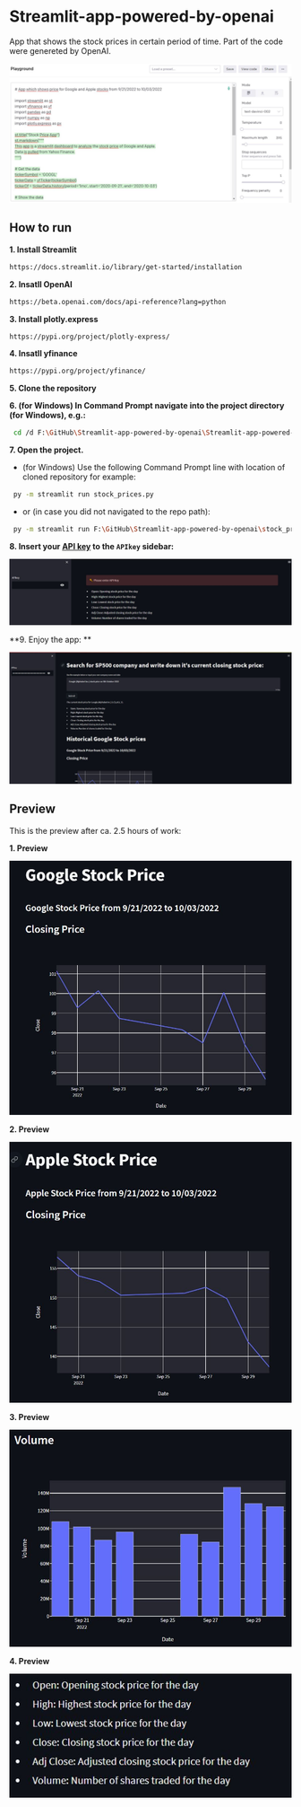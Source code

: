 # Streamlit-app-powered-by-openai
 
App that shows the stock prices in certain period of time. Part of the code were genereted by OpenAI. 

![alt text](https://raw.githubusercontent.com/azagorowski/Streamlit-app-powered-by-openai/main/img/openai-preview.JPG "OpenAI playground")

## How to run

**1. Install Streamlit**

```bash
https://docs.streamlit.io/library/get-started/installation
```

**2. Insatll OpenAI**

```bash
https://beta.openai.com/docs/api-reference?lang=python
```

**3. Install plotly.express**

```bash
https://pypi.org/project/plotly-express/
```

**4. Insatll yfinance**

```bash
https://pypi.org/project/yfinance/
```

**5. Clone the repository**

**6. (for Windows) In Command Prompt navigate into the project directory (for Windows), e.g.:**

```bash
 cd /d F:\GitHub\Streamlit-app-powered-by-openai\Streamlit-app-powered-by-openai\
```

**7. Open the project.**

- (for Windows) Use the following Command Prompt line with location of cloned repository for example:

```bash
 py -m streamlit run stock_prices.py
```

- or (in case you did not navigated to the repo path):

```bash
 py -m streamlit run F:\GitHub\Streamlit-app-powered-by-openai\stock_prices.py
```

**8. Insert your [API key](https://beta.openai.com/account/api-keys) to the `APIkey` sidebar:**

![alt text](https://raw.githubusercontent.com/azagorowski/Streamlit-app-powered-by-openai/main/img/api-key.JPG "API key")

**9. Enjoy the app: **

![alt text](https://raw.githubusercontent.com/azagorowski/Streamlit-app-powered-by-openai/main/img/preview0.JPG "Enjoy!")

## Preview

This is the preview after ca. 2.5 hours of work:

**1. Preview**

![alt text](https://raw.githubusercontent.com/azagorowski/Streamlit-app-powered-by-openai/main/img/preview1.JPG "Preview 1")

**2. Preview**

![alt text](https://raw.githubusercontent.com/azagorowski/Streamlit-app-powered-by-openai/main/img/preview2.JPG "Preview 2")

**3. Preview**

![alt text](https://raw.githubusercontent.com/azagorowski/Streamlit-app-powered-by-openai/main/img/preview3.JPG "Preview 3")

**4. Preview**

![alt text](https://raw.githubusercontent.com/azagorowski/Streamlit-app-powered-by-openai/main/img/preview4.JPG "Preview 4")

